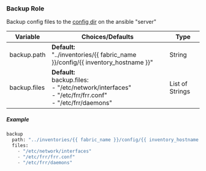 
### Backup Role
Backup config files to the [config dir](config) on the ansible "server"

Variable | Choices/Defaults | Type
--- | --- | ---
backup.path|__Default:__<br>"../inventories/{{ fabric_name }}/config/{{ inventory_hostname }}"|String
backup.files|__Default:__<br>backup.files:<br>  - "/etc/network/interfaces"<br>  - "/etc/frr/frr.conf"<br>- "/etc/frr/daemons"|List of Strings

##### Example 

```python
backup
  path: "../inventories/{{ fabric_name }}/config/{{ inventory_hostname }}"
  files:
    - "/etc/network/interfaces"
    - "/etc/frr/frr.conf"
    - "/etc/frr/daemons"
```
